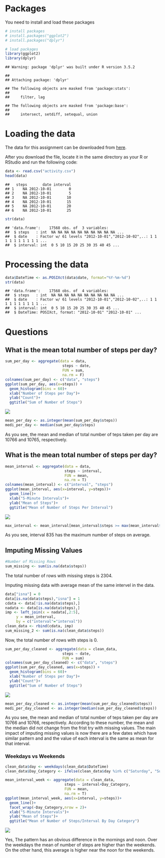 Packages
========

You need to install and load these packages

``` r
# install packages
# install.packages("ggplot2")
# install.packages("dplyr")

# load packages
library(ggplot2)
library(dplyr)
```

    ## Warning: package 'dplyr' was built under R version 3.5.2

    ## 
    ## Attaching package: 'dplyr'

    ## The following objects are masked from 'package:stats':
    ## 
    ##     filter, lag

    ## The following objects are masked from 'package:base':
    ## 
    ##     intersect, setdiff, setequal, union

Loading the data
================

The data for this assignment can be downloaded from [here](https://d396qusza40orc.cloudfront.net/repdata%2Fdata%2Factivity.zip).

After you download the file, locate it in the same directory as your R or RStudio and run the following code:

``` r
data <- read.csv("activity.csv")
head(data)
```

    ##   steps       date interval
    ## 1    NA 2012-10-01        0
    ## 2    NA 2012-10-01        5
    ## 3    NA 2012-10-01       10
    ## 4    NA 2012-10-01       15
    ## 5    NA 2012-10-01       20
    ## 6    NA 2012-10-01       25

``` r
str(data)
```

    ## 'data.frame':    17568 obs. of  3 variables:
    ##  $ steps   : int  NA NA NA NA NA NA NA NA NA NA ...
    ##  $ date    : Factor w/ 61 levels "2012-10-01","2012-10-02",..: 1 1 1 1 1 1 1 1 1 1 ...
    ##  $ interval: int  0 5 10 15 20 25 30 35 40 45 ...

Processing the data
===================

``` r
data$DateTime <- as.POSIXct(data$date, format="%Y-%m-%d")
str(data)
```

    ## 'data.frame':    17568 obs. of  4 variables:
    ##  $ steps   : int  NA NA NA NA NA NA NA NA NA NA ...
    ##  $ date    : Factor w/ 61 levels "2012-10-01","2012-10-02",..: 1 1 1 1 1 1 1 1 1 1 ...
    ##  $ interval: int  0 5 10 15 20 25 30 35 40 45 ...
    ##  $ DateTime: POSIXct, format: "2012-10-01" "2012-10-01" ...

Questions
=========

What is the mean total number of steps per day?
-----------------------------------------------

``` r
sum_per_day <- aggregate(data = data,
                          steps ~ date,
                          FUN = sum,
                          na.rm = F)
colnames(sum_per_day) <- c("data", "steps")
ggplot(sum_per_day, aes(x=steps)) +
  geom_histogram(bins = 60)+
  xlab("Number of Steps per Day")+
  ylab("Count")+
  ggtitle("Sum of Number of Steps")
```

![](reseach_files/figure-markdown_github/unnamed-chunk-5-1.png)

``` r
mean_per_day <- as.integer(mean(sum_per_day$steps))
medi_per_day <- median(sum_per_day$steps)
```

As you see, the mean and median of total number of teps taken per day are 10766 and 10765, respectively.

What is the mean total number of steps per day?
-----------------------------------------------

``` r
mean_interval <- aggregate(data = data,
                           steps ~ interval,
                           FUN = mean,
                           na.rm = T)
colnames(mean_interval) <- c("interval", "steps")
ggplot(mean_interval, aes(x=interval, y=steps))+
  geom_line()+
  xlab("5-Minute Intervals")+
  ylab("Mean of Steps")+
  ggtitle("Mean of Number of Steps Per Interval")
```

![](reseach_files/figure-markdown_github/unnamed-chunk-7-1.png)

``` r
max_interval <- mean_interval[mean_interval$steps >= max(mean_interval$steps),]$interval
```

As you see, interval 835 has the maximum number of steps on average.

Imputing Missing Values
-----------------------

``` r
#Number of Missing Rows
sum_missing <- sum(is.na(data$steps))
```

The total number of rows with missing steps is 2304.

Imputing missing data with average mean of the same intervel in the data.

``` r
data["isna"] = 0
data[is.na(data$steps),"isna"] = 1
cdata <- data[!is.na(data$steps),]
nadata <- data[is.na(data$steps),]
imp <- left_join(x = nadata[,2:5],
     y = mean_interval,
     by = c("interval"="interval"))
clean_data <- rbind(cdata, imp)
sum_missing_2 <- sum(is.na(clean_data$steps))
```

Now, the total number of rows with steps is 0.

``` r
sum_per_day_cleaned <- aggregate(data = clean_data,
                          steps ~ date,
                          FUN = sum)
colnames(sum_per_day_cleaned) <- c("data", "steps")
ggplot(sum_per_day_cleaned, aes(x=steps)) +
  geom_histogram(bins = 60)+
  xlab("Number of Steps per Day")+
  ylab("Count")+
  ggtitle("Sum of Number of Steps")
```

![](reseach_files/figure-markdown_github/unnamed-chunk-11-1.png)

``` r
mean_per_day_cleaned <- as.integer(mean(sum_per_day_cleaned$steps))
medi_per_day_cleaned <- as.integer(median(sum_per_day_cleaned$steps))
```

As you see, the mean and median of total number of teps taken per day are 10766 and 10766, respectively. According to these number, the mean and the median did not change from the frist try with missing values. The main impact of imputing missing values is now there are a few dates which have similar pattern and and the value of each interval is the same as mean for that interval.

### Weekdays vs Weekends

``` r
clean_data$day <- weekdays(clean_data$DateTime)
clean_data$Day_Category <- ifelse(clean_data$day %in% c("Saturday", "Sunday"), "Weekend", "Weekday")
```

``` r
mean_interval_week <- aggregate(data = clean_data,
                           steps ~ interval+Day_Category,
                           FUN = mean,
                           na.rm = T)
ggplot(mean_interval_week, aes(x=interval, y=steps))+
  geom_line()+
  facet_wrap(~Day_Category,nrow = 2)+
  xlab("5-Minute Intervals")+
  ylab("Mean of Steps")+
  ggtitle("Mean of Number of Steps/Interval By Day Category")
```

![](reseach_files/figure-markdown_github/unnamed-chunk-14-1.png)

Yes, The pattern has an obvious difference in the mornings and noon. Over the weekdays the mean of number of steps are higher than the weekends. On the other hand, this average is higher near the noon for the weekends.
